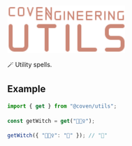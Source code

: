 <img alt="Coven Engineering Utils logo" src="https://raw.githubusercontent.com/covenengineering/libraries/main/@coven/utils/logo.svg" height="108" />

🪄 Utility spells.

## Example

```typescript
import { get } from "@coven/utils";

const getWitch = get("🧙🏻‍♀️");

getWitch({ "🧙🏻‍♀️": "🎃" }); // "🎃"
```
